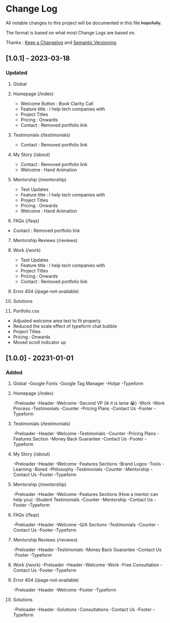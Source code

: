 # Change Log

All notable changes to this project will be documented in this file ~~hopefully~~.

The format is based on what most Change Logs are based on.

Thanks : [Keep a Changelog](http://keepachangelog.com/) and [Semantic Versioning](http://semver.org/).

## [1.0.1] - 2023-03-18

### Updated

1. Global

2. Homepage (/index)

   - Welcome Button : Book Clarity Call
   - Feature title : I help tech companies with
   - Project Titles
   - Pricing : Onwards
   - Contact : Removed portfolio link

3. Testimonials (/testimonials)

   - Contact : Removed portfolio link

4. My Story (/about)

   - Contact : Removed portfolio link
   - Welcome : Hand Animation

5. Mentorship (/mentorship)

   - Text Updates
   - Feature title : I help tech companies with
   - Project Titles
   - Pricing : Onwards
   - Welcome : Hand Animation

6. FAQs (/faqs)

- Contact : Removed portfolio link

7. Mentorship Reviews (/reviews)

8. Work (/work)

   - Text Updates
   - Feature title : I help tech companies with
   - Project Titles
   - Pricing : Onwards
   - Contact : Removed portfolio link

9. Error 404 (/page-not-available)

10. Solutions

11. Portfolio.css

- Adjusted welcome area text to fit properly
- Reduced the scale effect of typeform chat bubble
- Project Titles
- Pricing : Onwards
- Moved scroll indicator up

## [1.0.0] - 20231-01-01

### Added

1. Global
   -Google Fonts
   -Google Tag Manager
   -Hotjar
   -Typeform

2. Homepage (/index)

   -Preloader
   -Header
   -Welcome
   -Second VP (ik it is lame 😭)
   -Work
   -Work Process
   -Testimonials
   -Counter
   -Pricing Plans
   -Contact Us
   -Footer
   -Typeform

3. Testimonials (/testimonials)

   -Preloader
   -Header
   -Welcome
   -Testimonials
   -Counter
   -Pricing Plans
   -Features Section
   -Money Back Guarantee
   -Contact Us
   -Footer
   -Typeform

4. My Story (/about)

   -Preloader
   -Header
   -Welcome
   -Features Sections
   -Brand Logos
   -Tools
   -Learning
   -Bored
   -Philosophy
   -Testimonials
   -Counter
   -Mentorship
   -Contact Us
   -Footer
   -Typeform

5. Mentorship (/mentorship)

   -Preloader
   -Header
   -Welcome
   -Features Sections (How a mentor can help you)
   -Student Testimonials
   -Counter
   -Mentorship
   -Contact Us
   -Footer
   -Typeform

6. FAQs (/faqs)

   -Preloader
   -Header
   -Welcome
   -Q/A Sections
   -Testimonials
   -Counter
   -Contact Us
   -Footer
   -Typeform

7. Mentorship Reviews (/reviews)

   -Preloader
   -Header
   -Testimonials
   -Money Back Guarantee
   -Contact Us
   -Footer
   -Typeform

8. Work (/work)
   -Preloader
   -Header
   -Welcome
   -Work
   -Free Consultation
   -Contact Us
   -Footer
   -Typeform

9. Error 404 (/page-not-available)

   -Preloader
   -Header
   -Welcome
   -Footer
   -Typeform

10. Solutions

    -Preloader
    -Header
    -Solutions
    -Consultations
    -Contact Us
    -Footer
    -Typeform
